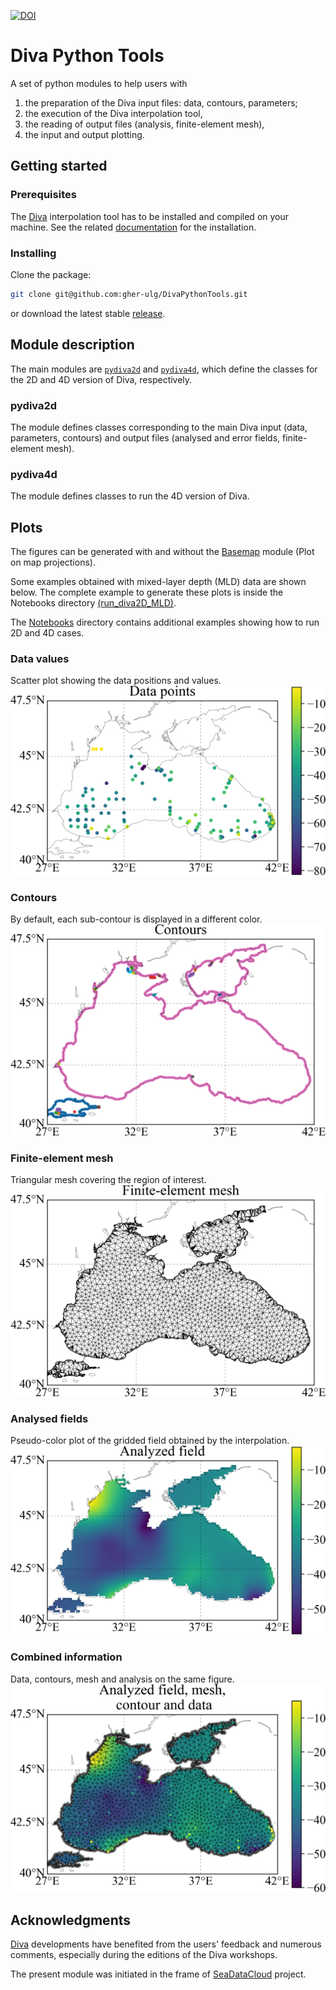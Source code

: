 [![DOI](https://zenodo.org/badge/44103456.svg)](https://zenodo.org/badge/latestdoi/44103456)

# Diva Python Tools

A set of python modules to help users with
1. the preparation of the Diva input files: data, contours, parameters;
2. the execution of the Diva interpolation tool,
3. the reading of output files (analysis, finite-element mesh),
4. the input and output plotting.

## Getting started 

### Prerequisites

The [Diva](https://github.com/gher-ulg/diva) interpolation tool has to be installed and compiled on your machine. See the related [documentation](https://github.com/gher-ulg/DIVA/blob/master/README.md#installing) for the installation.

### Installing

Clone the package:
```bash
git clone git@github.com:gher-ulg/DivaPythonTools.git
```
or download the latest stable [release](https://github.com/gher-ulg/DivaPythonTools/releases).

## Module description

The main modules are [`pydiva2d`](./pydiva2d.py) and [`pydiva4d`](./pydiva4D.py), which define the classes for the 2D and 4D version of Diva, respectively.

### pydiva2d

The module defines classes corresponding to the main Diva input (data, parameters, contours) and output files (analysed and error fields, finite-element mesh).

### pydiva4d

The module defines classes to run the 4D version of Diva.

## Plots

The figures can be generated with and without the [Basemap](https://github.com/matplotlib/basemap) module (Plot on map projections). 

Some examples obtained with mixed-layer depth (MLD) data are shown below. The complete example to generate these plots is inside the Notebooks directory [(run_diva2D_MLD)](./Notebooks/run_diva2D_MLD.ipynb).

The [Notebooks](./Notebooks) directory contains additional examples showing how to run 2D and 4D cases.

### Data values
Scatter plot showing the data positions and values.    
![Data](./figures/datapoints.png)

### Contours
By default, each sub-contour is displayed in a different color.     
![Contour](./figures/contours.png)

### Finite-element mesh
Triangular mesh covering the region of interest.     
![Mesh](./figures/mesh.png)

### Analysed fields
Pseudo-color plot of the gridded field obtained by the interpolation.     
![Analysis](./figures/analysis.png)

### Combined information
Data, contours, mesh and analysis on the same figure.     
![Combined](./figures/AnalysisMeshData.png)

## Acknowledgments

[Diva](https://github.com/gher-ulg/DIVA) developments have benefited from the users' feedback and numerous comments, especially during the editions of the Diva workshops.

The present module was initiated in the frame of [SeaDataCloud](SeaDataCloud) project.  



